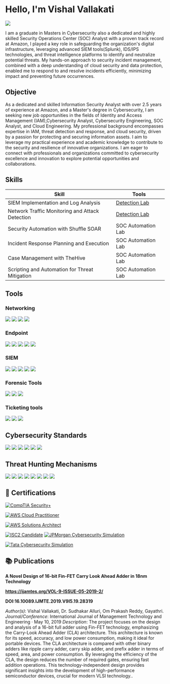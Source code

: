 # Hello, I'm Vishal Vallakati

<a href="https://linkedin.com"><img src="https://img.shields.io/badge/-LinkedIn-0072b1?&style=for-the-badge&logo=linkedin&logoColor=white" /></a>


I am a graduate in Masters in Cybersecurity also a dedicated and highly skilled Security Operations Center (SOC) Analyst with a proven track record at Amazon, I played a key role in safeguarding the organization's digital infrastructure, leveraging advanced SIEM tools(Splunk), IDS/IPS technologies, and threat intelligence platforms to identify and neutralize potential threats. My hands-on approach to security incident management, combined with a deep understanding of cloud security and data protection, enabled me to respond to and resolve incidents efficiently, minimizing impact and preventing future occurrences.

## Objective
As a dedicated and skilled Information Security Analyst with over 2.5 years of experience at Amazon, and a Master's degree in Cybersecurity, I am seeking new job opportunities in the fields of Identity and Access Management (IAM),Cybersecurity Analyst, Cybersecurity Engineering, SOC Analyst, and Cloud Engineering. My professional background encompasses expertise in IAM, threat detection and response, and cloud security, driven by a passion for protecting and securing information assets. I aim to leverage my practical experience and academic knowledge to contribute to the security and resilience of innovative organizations. I am eager to connect with professionals and organizations committed to cybersecurity excellence and innovation to explore potential opportunities and collaborations.

## Skills

| Skill                                         | Tools     |
|-----------------------------------------------|----------------------------|
| SIEM Implementation and Log Analysis          | <a href="https://google.com">Detection Lab</a>|
| Network Traffic Monitoring and Attack Detection | <a href="https://google.com">Detection Lab</a>|
| Security Automation with Shuffle SOAR         | SOC Automation Lab|
| Incident Response Planning and Execution      | SOC Automation Lab|
| Case Management with TheHive                  | SOC Automation Lab|
| Scripting and Automation for Threat Mitigation | SOC Automation Lab|

## Tools

### Networking
<div>
    <img src="https://img.shields.io/badge/-Wireshark-1679A7?&style=for-the-badge&logo=Wireshark&logoColor=white" />
    <img src="https://img.shields.io/badge/-Suricata-EF3B2D?&style=for-the-badge&logo=Suricata&logoColor=white" />
    <img src="https://img.shields.io/badge/-SolarWinds%20NPM-F68D2E?&style=for-the-badge&logo=SolarWinds&logoColor=white" />
    <img src="https://img.shields.io/badge/-Zeek-777BB4?&style=for-the-badge&logo=Zeek&logoColor=white" />
</div>

### Endpoint
<div>
    <img src="https://img.shields.io/badge/-Microsoft_Defender_for_Endpoint-00A4EF?&style=for-the-badge&logo=Microsoft&logoColor=white" />
    <img src="https://img.shields.io/badge/-Symantec-FFCC00?&style=for-the-badge&logo=Symantec&logoColor=white" />
    <img src="https://img.shields.io/badge/-CrowdStrike-FF4700?&style=for-the-badge&logo=CrowdStrike&logoColor=white" />
    <img src="https://img.shields.io/badge/-McAfee-C8102E?&style=for-the-badge&logo=McAfee&logoColor=white" />
    <img src="https://img.shields.io/badge/-Sophos-2F9DC4?&style=for-the-badge&logo=Sophos&logoColor=white" />
</div>

### SIEM
<div>
    <img src="https://img.shields.io/badge/-Splunk-000000?&style=for-the-badge&logo=Splunk&logoColor=white" />
    <img src="https://img.shields.io/badge/-IBM%20QRadar-052FAD?&style=for-the-badge&logo=IBM&logoColor=white" />
    <img src="https://img.shields.io/badge/-ArcSight-00758F?&style=for-the-badge&logo=MicroFocus&logoColor=white" />
    <img src="https://img.shields.io/badge/-Azure%20Sentinel-0089D6?&style=for-the-badge&logo=Microsoft%20Azure&logoColor=white" />
    <img src="https://img.shields.io/badge/-LogRhythm-1D72B8?&style=for-the-badge&logo=LogRhythm&logoColor=white" />
</div>

### Forensic Tools
<div>
    <img src="https://img.shields.io/badge/-EnCase-005496?&style=for-the-badge&logo=EnCase&logoColor=white" />
    <img src="https://img.shields.io/badge/-FTK-007D8F?&style=for-the-badge&logo=AccessData&logoColor=white" />
    <img src="https://img.shields.io/badge/-Autopsy-4E4E4E?&style=for-the-badge&logo=Autopsy&logoColor=white" />
</div>

### Ticketing tools
<div>
    <img src="https://img.shields.io/badge/-Jira-0052CC?&style=for-the-badge&logo=Jira&logoColor=white" />
    <img src="https://img.shields.io/badge/-ServiceNow-007DBA?&style=for-the-badge&logo=ServiceNow&logoColor=white" />
    <img src="https://img.shields.io/badge/-Zendesk-03363D?&style=for-the-badge&logo=Zendesk&logoColor=white" />
</div>

## Cybersecurity Standards
<div>
    <img src="https://img.shields.io/badge/-ISO%2FIEC%2027001-0072C6?&style=for-the-badge&logo=ISO&logoColor=white" />
    <img src="https://img.shields.io/badge/-NIST%20CSF-005B8D?&style=for-the-badge&logo=NIST&logoColor=white" />
    <img src="https://img.shields.io/badge/-NIST%20Special%20Publications-007DBA?&style=for-the-badge&logo=NIST&logoColor=white" />
    <img src="https://img.shields.io/badge/-PCI%20DSS-FFB848?&style=for-the-badge&logo=PCI&logoColor=white" />
    <img src="https://img.shields.io/badge/-GDPR-4D88FF?&style=for-the-badge&logo=EU&logoColor=white" />
    <img src="https://img.shields.io/badge/-HIPAA-3E8BFF?&style=for-the-badge&logo=Health&logoColor=white" />
</div>

## Threat Hunting Mechanisms 
<div>
    <img src="https://img.shields.io/badge/-OSINT-FF4500?&style=for-the-badge&logo=OpenSourceInitiative&logoColor=white" />
    <img src="https://img.shields.io/badge/-OWASP%20Top%2010-5A5A5A?&style=for-the-badge&logo=OWASP&logoColor=white" />
    <img src="https://img.shields.io/badge/-Log%20Analysis-228B22?&style=for-the-badge&logo=Elastic&logoColor=white" />
    <img src="https://img.shields.io/badge/-Endpoint%20Detection%20and%20Response%20(EDR)-8A2BE2?&style=for-the-badge&logo=EndpointSecurity&logoColor=white" />
    <img src="https://img.shields.io/badge/-MITRE%20ATT%26CK-FF6347?&style=for-the-badge&logo=MITRE&logoColor=white" />
    <img src="https://img.shields.io/badge/-Brute%20Force%20Attack-DC143C?&style=for-the-badge&logo=Cybersecurity&logoColor=white" />
    <img src="https://img.shields.io/badge/-Scanning%20Attack-20B2AA?&style=for-the-badge&logo=NetworkSecurity&logoColor=white" />
    <img src="https://img.shields.io/badge/-Email%20Header%20Analysis-4682B4?&style=for-the-badge&logo=Email&logoColor=white" />
</div>


## 🥇 Certifications
[![CompTIA Security+](https://img.shields.io/badge/-CompTIA%20Security%2B-FF0000?&style=for-the-badge&logo=CompTIA&logoColor=white)](https://www.credly.com/badges/f87b8ba9-da03-498c-82b8-1f9c2dbf1f32/linked_in_profile)

[![AWS Cloud Practitioner](https://img.shields.io/badge/-AWS%20Cloud%20Practitioner-FF9900?&style=for-the-badge&logo=AmazonAWS&logoColor=white)](https://www.credly.com/badges/157d3c6e-5b27-4233-81cc-195416a3508a/linked_in_profile)

[![AWS Solutions Architect](https://img.shields.io/badge/-AWS%20Solutions%20Architect-232F3E?&style=for-the-badge&logo=AmazonAWS&logoColor=white)](https://www.udemy.com/certificate/UC-ce0c132e-bc40-4f54-8a6b-5ae2b6714db0/)

[![ISC2 Candidate](https://img.shields.io/badge/-ISC2%20Candidate-00CC66?&style=for-the-badge&logo=ISC2&logoColor=white)](https://www.your-link-to-isc2-candidate.com)
[![JPMorgan Cybersecurity Simulation](https://img.shields.io/badge/-JPMorgan%20Cybersecurity%20Simulation-007DB8?&style=for-the-badge&logo=JPMorganChase&logoColor=white)](https://forage-uploads-prod.s3.amazonaws.com/completion-certificates/J.P.%20Morgan/gWbW5qHAChqQBGWpA_JPMorgan%20Chase%20&%20Co._oMe5zhSkPwkGwJk7F_1719710817949_completion_certificate.pdf)

[![Tata Cybersecurity Simulation](https://img.shields.io/badge/-Tata%20Cybersecurity%20Simulation-EB5B1A?&style=for-the-badge&logo=TataGroup&logoColor=white)](https://forage-uploads-prod.s3.amazonaws.com/completion-certificates/Tata/gmf3ypEXBj2wvfQWC_Tata%20Group_oMe5zhSkPwkGwJk7F_1720460965743_completion_certificate.pdf)



## 📚 Publications
 **A Novel Design of 16-bit Fin-FET Carry Look Ahead Adder in 18nm Technology**
 
**https://ijamtes.org/VOL-9-ISSUE-05-2019-2/**  

**DOI:16.10089.IJMTE.2019.V9I5.19.28319**

  *Author(s)*: Vishal Vallakati, Dr. Sudhakar Alluri, Om Prakash Reddy, Gayathri.  
  *Journal/Conference*: International Journal of Management Technology and Engineering · May 10, 2019 
  *Description*: The project focuses on the design and analysis of a 16-bit full adder using Fin-FET technology, emphasizing the Carry-Look Ahead Adder (CLA) architecture. This architecture is known for its  speed, accuracy, and low power consumption, making it ideal for portable devices. The CLA architecture is compared with other binary adders like ripple carry adder, carry skip adder, and prefix 
adder in terms of speed, area, and power consumption. By leveraging the efficiency of the CLA, the design reduces the number of required gates, ensuring fast addition operations. This technology-independent design provides significant insights into the development of high-performance semiconductor devices, crucial for modern VLSI technology..

